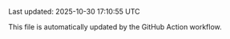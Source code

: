 Last updated: 2025-10-30 17:10:55 UTC

This file is automatically updated by the GitHub Action workflow.
